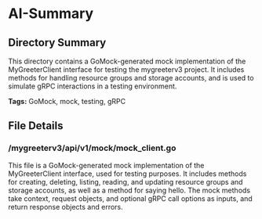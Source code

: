 # AI-Summary
## Directory Summary
This directory contains a GoMock-generated mock implementation of the MyGreeterClient interface for testing the mygreeterv3 project. It includes methods for handling resource groups and storage accounts, and is used to simulate gRPC interactions in a testing environment.

**Tags:** GoMock, mock, testing, gRPC

## File Details
    
### /mygreeterv3/api/v1/mock/mock_client.go
This file is a GoMock-generated mock implementation of the MyGreeterClient interface, used for testing purposes. It includes methods for creating, deleting, listing, reading, and updating resource groups and storage accounts, as well as a method for saying hello. The mock methods take context, request objects, and optional gRPC call options as inputs, and return response objects and errors.
